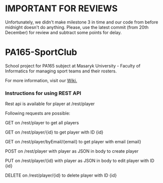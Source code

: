 # IMPORTANT FOR REVIEWS

Unfortunately, we didn't make milestone 3 in time and our code from before midnight doesn't do anything. Please, use the latest commit (from 20th December) for review and subtract some points for delay.


# PA165-SportClub

School project for PA165 subject at Masaryk University - Faculty of Informatics for managing sport teams and their rosters.

For more information, visit our [Wiki.](https://github.com/HonzaCech/PA165-SportClub/wiki)


### Instructions for using REST API

Rest api is available for player at /rest/player

Following requests are possible:

GET on /rest/player to get all players

GET on /rest/player/\{id\} to get player with ID \{id\}

GET on /rest/player/byEmail/\{email\} to get player with email \{email\}

POST on /rest/player with player as JSON in body to create player

PUT on /rest/player/\{id\} with player as JSON in body to edit player with ID \{id\}

DELETE on /rest/player/\{id\} to delete player with ID \{id\}
